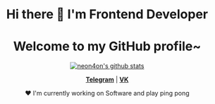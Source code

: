 <h1 align="center">Hi there 👋 I'm Frontend Developer</h1> 

<h1 align="center">Welcome to my GitHub profile~</h1>

<p align="center">
  <a href="https://github.com/neon4on"><img src="https://github-readme-stats.vercel.app/api?username=neon4on&hide_border=true&show_icons=true" alt="neon4on's github stats"></a>
</p>

<p align="center">
  <strong><a href="https://t.me/neon4on">Telegram</a></strong> |
  <strong><a href="https://vk.com/rushexe">VK</a></strong>
</p>

<p align="center">❤ I'm currently working on Software and play ping pong</p>
